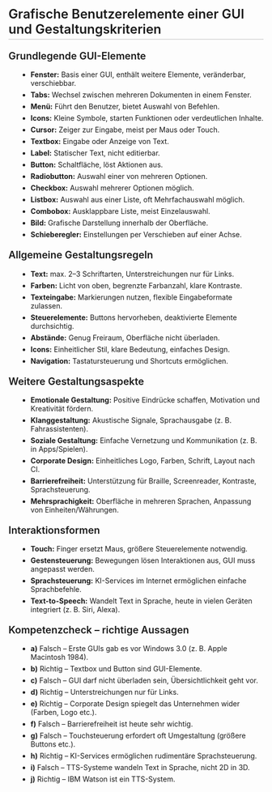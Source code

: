 <!DOCTYPE html>
<html lang="de">
<head>
  <meta charset="UTF-8">
  <style>
      h1, h2, h3 {
      font-weight: 600;
      margin-top: 25px;
    }
    h1 { font-size: 1.8em; border-bottom: 2px solid #ddd; padding-bottom: 4px; }
    h2 { font-size: 1.4em; margin-top: 20px; }
    h3 { font-size: 1.2em; margin-top: 15px; }
    ul { margin-left: 20px; }
    li { margin-bottom: 6px; }
    code {
      background: #f4f4f4;
      padding: 2px 4px;
      border-radius: 4px;
    }
    table {
      border-collapse: collapse;
      width: 100%;
      margin: 15px 0;
    }
    table, th, td {
      border: 1px solid #ccc;
    }
    th, td {
      padding: 8px;
      text-align: left;
    }
    blockquote {
      border-left: 4px solid #ccc;
      padding-left: 10px;
      color: #555;
      margin: 12px 0;
    }
  </style>
</head>
<body>

<h1>Grafische Benutzerelemente einer GUI und Gestaltungskriterien</h1>

<h2>Grundlegende GUI-Elemente</h2>
<ul>
  <li><b>Fenster:</b> Basis einer GUI, enthält weitere Elemente, veränderbar, verschiebbar.</li>
  <li><b>Tabs:</b> Wechsel zwischen mehreren Dokumenten in einem Fenster.</li>
  <li><b>Menü:</b> Führt den Benutzer, bietet Auswahl von Befehlen.</li>
  <li><b>Icons:</b> Kleine Symbole, starten Funktionen oder verdeutlichen Inhalte.</li>
  <li><b>Cursor:</b> Zeiger zur Eingabe, meist per Maus oder Touch.</li>
  <li><b>Textbox:</b> Eingabe oder Anzeige von Text.</li>
  <li><b>Label:</b> Statischer Text, nicht editierbar.</li>
  <li><b>Button:</b> Schaltfläche, löst Aktionen aus.</li>
  <li><b>Radiobutton:</b> Auswahl einer von mehreren Optionen.</li>
  <li><b>Checkbox:</b> Auswahl mehrerer Optionen möglich.</li>
  <li><b>Listbox:</b> Auswahl aus einer Liste, oft Mehrfachauswahl möglich.</li>
  <li><b>Combobox:</b> Ausklappbare Liste, meist Einzelauswahl.</li>
  <li><b>Bild:</b> Grafische Darstellung innerhalb der Oberfläche.</li>
  <li><b>Schieberegler:</b> Einstellungen per Verschieben auf einer Achse.</li>
</ul>

<h2>Allgemeine Gestaltungsregeln</h2>
<ul>
  <li><b>Text:</b> max. 2–3 Schriftarten, Unterstreichungen nur für Links.</li>
  <li><b>Farben:</b> Licht von oben, begrenzte Farbanzahl, klare Kontraste.</li>
  <li><b>Texteingabe:</b> Markierungen nutzen, flexible Eingabeformate zulassen.</li>
  <li><b>Steuerelemente:</b> Buttons hervorheben, deaktivierte Elemente durchsichtig.</li>
  <li><b>Abstände:</b> Genug Freiraum, Oberfläche nicht überladen.</li>
  <li><b>Icons:</b> Einheitlicher Stil, klare Bedeutung, einfaches Design.</li>
  <li><b>Navigation:</b> Tastatursteuerung und Shortcuts ermöglichen.</li>
</ul>

<h2>Weitere Gestaltungsaspekte</h2>
<ul>
  <li><b>Emotionale Gestaltung:</b> Positive Eindrücke schaffen, Motivation und Kreativität fördern.</li>
  <li><b>Klanggestaltung:</b> Akustische Signale, Sprachausgabe (z. B. Fahrassistenten).</li>
  <li><b>Soziale Gestaltung:</b> Einfache Vernetzung und Kommunikation (z. B. in Apps/Spielen).</li>
  <li><b>Corporate Design:</b> Einheitliches Logo, Farben, Schrift, Layout nach CI.</li>
  <li><b>Barrierefreiheit:</b> Unterstützung für Braille, Screenreader, Kontraste, Sprachsteuerung.</li>
  <li><b>Mehrsprachigkeit:</b> Oberfläche in mehreren Sprachen, Anpassung von Einheiten/Währungen.</li>
</ul>

<h2>Interaktionsformen</h2>
<ul>
  <li><b>Touch:</b> Finger ersetzt Maus, größere Steuerelemente notwendig.</li>
  <li><b>Gestensteuerung:</b> Bewegungen lösen Interaktionen aus, GUI muss angepasst werden.</li>
  <li><b>Sprachsteuerung:</b> KI-Services im Internet ermöglichen einfache Sprachbefehle.</li>
  <li><b>Text-to-Speech:</b> Wandelt Text in Sprache, heute in vielen Geräten integriert (z. B. Siri, Alexa).</li>
</ul>

<h2>Kompetenzcheck – richtige Aussagen</h2>
<ul>
  <li><b>a)</b> Falsch – Erste GUIs gab es vor Windows 3.0 (z. B. Apple Macintosh 1984).</li>
  <li><b>b)</b> Richtig – Textbox und Button sind GUI-Elemente.</li>
  <li><b>c)</b> Falsch – GUI darf nicht überladen sein, Übersichtlichkeit geht vor.</li>
  <li><b>d)</b> Richtig – Unterstreichungen nur für Links.</li>
  <li><b>e)</b> Richtig – Corporate Design spiegelt das Unternehmen wider (Farben, Logo etc.).</li>
  <li><b>f)</b> Falsch – Barrierefreiheit ist heute sehr wichtig.</li>
  <li><b>g)</b> Falsch – Touchsteuerung erfordert oft Umgestaltung (größere Buttons etc.).</li>
  <li><b>h)</b> Richtig – KI-Services ermöglichen rudimentäre Sprachsteuerung.</li>
  <li><b>i)</b> Falsch – TTS-Systeme wandeln Text in Sprache, nicht 2D in 3D.</li>
  <li><b>j)</b> Richtig – IBM Watson ist ein TTS-System.</li>
</ul>

</body>
</html>
